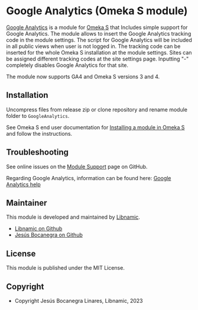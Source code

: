 Google Analytics (Omeka S module)
=================================

[Google Analytics] is a module for [Omeka S] that Includes simple support for Google Analytics.
The module allows to insert the Google Analytics tracking code in the module settings. The script
for Google Analytics will be included in all public views when user is not logged in.
The tracking code can be inserted for the whole Omeka S installation at the module settings. Sites
can be assigned different tracking codes at the site settings page. Inputting "-" completely disables
Google Analytics for that site.

The module now supports GA4 and Omeka S versions 3 and 4.

Installation
------------

Uncompress files from release zip or clone repository and rename module folder to `GoogleAnalytics`.

See Omeka S end user documentation for [Installing a module in Omeka S] and follow the instructions.


Troubleshooting
---------------

See online issues on the [Module Support] page on GitHub.

Regarding Google Analytics, information can be found here: [Google Analytics help]


Maintainer
-------

This module is developed and maintained by [Libnamic].
* [Libnamic on Github]
* [Jesús Bocanegra on Github]

License
-------

This module is published under the MIT License.

Copyright
---------

* Copyright Jesús Bocanegra Linares, Libnamic, 2023


[Libnamic]: https://libnamic.link/r/8wk?ref=GAModuleOmekaS
[Google Analytics]: https://github.com/Libnamic/Omeka-S-GoogleAnalytics
[Module Support]: https://github.com/Libnamic/Omeka-S-GoogleAnalytics/issues
[Omeka S]: https://omeka.org/s
[Installing a module in Omeka S]: http://dev.omeka.org/docs/s/user-manual/modules/#installing-modules
[Google Analytics help]: https://support.google.com/analytics/answer/1008080
[Libnamic on Github]: https://github.com/Libnamic "Libnamic"
[Jesús Bocanegra on Github]: https://github.com/Boca13 "Jesús Bocanegra"
